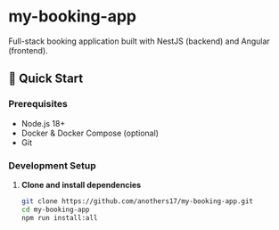 # my-booking-app

Full-stack booking application built with NestJS (backend) and Angular (frontend).

## 🚀 Quick Start

### Prerequisites
- Node.js 18+
- Docker & Docker Compose (optional)
- Git

### Development Setup

1. **Clone and install dependencies**
   ```bash
   git clone https://github.com/anothers17/my-booking-app.git
   cd my-booking-app
   npm run install:all